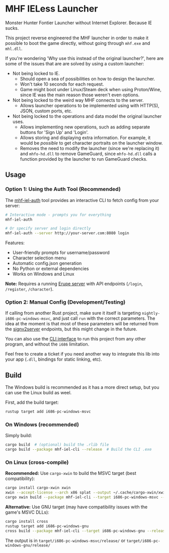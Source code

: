 # MHF IELess Launcher

Monster Hunter Fontier Launcher without Internet Explorer.
Because IE sucks.

This project reverse engineered the MHF launcher in order to make it possible to boot the game directly, without going through `mhf.exe` and `mhl.dll`.

If you're wondering 'Why use this instead of the original launcher?', here are some of the issues that are are solved by using a custom launcher:

- Not being locked to IE.
  - Should open a sea of possibilities on how to design the launcher.
  - Won't take 10 seconds for each request.
  - Game might boot under Linux/Steam deck when using Proton/Wine, since IE was the main reason those weren't even options.
- Not being locked to the weird way MHF connects to the server.
  - Allows launcher operations to be implemented using with HTTP(S), JSON, custom ports, etc.
- Not being locked to the operations and data model the original launcher uses.
  - Allows implementing new operations, such as adding separate buttons for 'Sign Up' and 'Login'.
  - Allows storing and displaying extra information. For example, it would be *possible* to get character portraits on the launcher window.
  - Removes the need to modify the launcher (since we're replacing it) and `mhfo-hd.dll` to remove GameGuard, since `mhfo-hd.dll` calls a function provided by the launcher to run GameGuard checks.

## Usage

### Option 1: Using the Auth Tool (Recommended)

The [mhf-iel-auth](mhf-iel-auth/README.md) tool provides an interactive CLI to fetch config from your server:

```bash
# Interactive mode - prompts you for everything
mhf-iel-auth

# Or specify server and login directly
mhf-iel-auth --server http://your-server.com:8080 login
```

Features:

- User-friendly prompts for username/password
- Character selection menu
- Automatic config.json generation
- No Python or external dependencies
- Works on Windows and Linux

**Note:** Requires a running [Erupe server](https://github.com/ZeruLight/Erupe) with API endpoints (`/login`, `/register`, `/character`).

### Option 2: Manual Config (Development/Testing)

If calling from another Rust project, make sure it itself is targeting `nightly-i686-pc-windows-msvc`, and just call `run` with the correct parameters. The idea at the moment is that most of these parameters will be returned from the [signv2server](https://github.com/ZeruLight/Erupe/tree/main/server/signv2server) endpoints, but this might change in the future.

You can also use the [CLI interface](mhf-iel-cli/README.md) to run this project from any other program, and without the `i686` limitation.

Feel free to create a ticket if you need another way to integrate this lib into your app (`.dll`, bindings for static linking, etc).

## Build

The Windows build is recommended as it has a more direct setup, but you can use the Linux build as weel.

First, add the build target:

```bash
rustup target add i686-pc-windows-msvc
```

### On Windows (recommended)

Simply build:

```bash
cargo build  # (optional) build the .rlib file
cargo build --package mhf-iel-cli --release  # Build the CLI .exe
```

### On Linux (cross-compile)

**Recommended:** Use `cargo-xwin` to build the MSVC target (best compatibility):

```bash
cargo install cargo-xwin xwin
xwin --accept-license --arch x86 splat --output ~/.cache/cargo-xwin/xwin
cargo xwin build --package mhf-iel-cli --target i686-pc-windows-msvc --release
```

**Alternative:** Use GNU target (may have compatibility issues with the game's MSVC DLLs):

```bash
cargo install cross
rustup target add i686-pc-windows-gnu
cross build --package mhf-iel-cli --target i686-pc-windows-gnu --release
```

The output is in `target/i686-pc-windows-msvc/release/` or `target/i686-pc-windows-gnu/release/`
